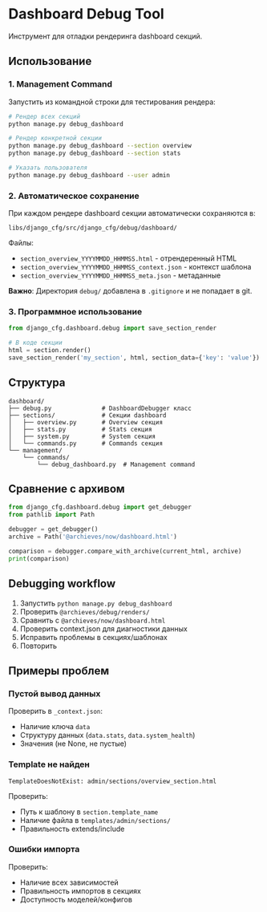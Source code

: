 # Dashboard Debug Tool

Инструмент для отладки рендеринга dashboard секций.

## Использование

### 1. Management Command

Запустить из командной строки для тестирования рендера:

```bash
# Рендер всех секций
python manage.py debug_dashboard

# Рендер конкретной секции
python manage.py debug_dashboard --section overview
python manage.py debug_dashboard --section stats

# Указать пользователя
python manage.py debug_dashboard --user admin
```

### 2. Автоматическое сохранение

При каждом рендере dashboard секции автоматически сохраняются в:
```
libs/django_cfg/src/django_cfg/debug/dashboard/
```

Файлы:
- `section_overview_YYYYMMDD_HHMMSS.html` - отрендеренный HTML
- `section_overview_YYYYMMDD_HHMMSS_context.json` - контекст шаблона
- `section_overview_YYYYMMDD_HHMMSS_meta.json` - метаданные

**Важно**: Директория `debug/` добавлена в `.gitignore` и не попадает в git.

### 3. Программное использование

```python
from django_cfg.dashboard.debug import save_section_render

# В коде секции
html = section.render()
save_section_render('my_section', html, section_data={'key': 'value'})
```

## Структура

```
dashboard/
├── debug.py              # DashboardDebugger класс
├── sections/             # Секции dashboard
│   ├── overview.py       # Overview секция
│   ├── stats.py          # Stats секция
│   ├── system.py         # System секция
│   └── commands.py       # Commands секция
└── management/
    └── commands/
        └── debug_dashboard.py  # Management command
```

## Сравнение с архивом

```python
from django_cfg.dashboard.debug import get_debugger
from pathlib import Path

debugger = get_debugger()
archive = Path('@archieves/now/dashboard.html')

comparison = debugger.compare_with_archive(current_html, archive)
print(comparison)
```

## Debugging workflow

1. Запустить `python manage.py debug_dashboard`
2. Проверить `@archieves/debug/renders/`
3. Сравнить с `@archieves/now/dashboard.html`
4. Проверить context.json для диагностики данных
5. Исправить проблемы в секциях/шаблонах
6. Повторить

## Примеры проблем

### Пустой вывод данных
Проверить в `_context.json`:
- Наличие ключа `data`
- Структуру данных (`data.stats`, `data.system_health`)
- Значения (не None, не пустые)

### Template не найден
```
TemplateDoesNotExist: admin/sections/overview_section.html
```
Проверить:
- Путь к шаблону в `section.template_name`
- Наличие файла в `templates/admin/sections/`
- Правильность extends/include

### Ошибки импорта
Проверить:
- Наличие всех зависимостей
- Правильность импортов в секциях
- Доступность моделей/конфигов
